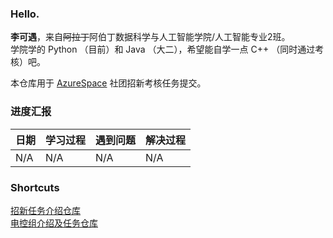 ### Hello.  
**李可遇**，来自~~阿拉丁~~阿伯丁数据科学与人工智能学院/人工智能专业2班。  
学院学的 Python （目前）和 Java （大二），希望能自学一点 C++ （同时通过考核）吧。  

本仓库用于 [AzureSpace](https://github.com/AzureSpace531) 社团招新考核任务提交。  

### 进度汇报  
| 日期 | 学习过程 | 遇到问题 | 解决过程 |  
| --- | --- | --- | --- |  
| N/A | N/A | N/A | N/A |  

### Shortcuts
[招新任务介绍仓库](https://github.com/AzureSpace531/RecruitTask_22_9)  
[电控组介绍及任务仓库](https://github.com/AzureSpace531/EC_Group)  
